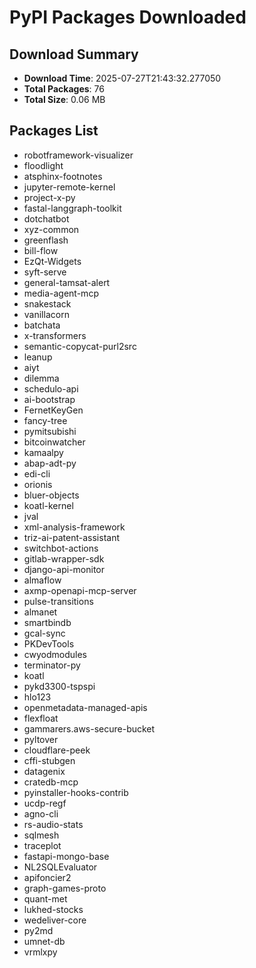 # PyPI Packages Downloaded

## Download Summary
- **Download Time**: 2025-07-27T21:43:32.277050
- **Total Packages**: 76
- **Total Size**: 0.06 MB

## Packages List
- robotframework-visualizer
- floodlight
- atsphinx-footnotes
- jupyter-remote-kernel
- project-x-py
- fastal-langgraph-toolkit
- dotchatbot
- xyz-common
- greenflash
- bill-flow
- EzQt-Widgets
- syft-serve
- general-tamsat-alert
- media-agent-mcp
- snakestack
- vanillacorn
- batchata
- x-transformers
- semantic-copycat-purl2src
- leanup
- aiyt
- dilemma
- schedulo-api
- ai-bootstrap
- FernetKeyGen
- fancy-tree
- pymitsubishi
- bitcoinwatcher
- kamaalpy
- abap-adt-py
- edi-cli
- orionis
- bluer-objects
- koatl-kernel
- jval
- xml-analysis-framework
- triz-ai-patent-assistant
- switchbot-actions
- gitlab-wrapper-sdk
- django-api-monitor
- almaflow
- axmp-openapi-mcp-server
- pulse-transitions
- almanet
- smartbindb
- gcal-sync
- PKDevTools
- cwyodmodules
- terminator-py
- koatl
- pykd3300-tspspi
- hlo123
- openmetadata-managed-apis
- flexfloat
- gammarers.aws-secure-bucket
- pyltover
- cloudflare-peek
- cffi-stubgen
- datagenix
- cratedb-mcp
- pyinstaller-hooks-contrib
- ucdp-regf
- agno-cli
- rs-audio-stats
- sqlmesh
- traceplot
- fastapi-mongo-base
- NL2SQLEvaluator
- apifoncier2
- graph-games-proto
- quant-met
- lukhed-stocks
- wedeliver-core
- py2md
- umnet-db
- vrmlxpy
